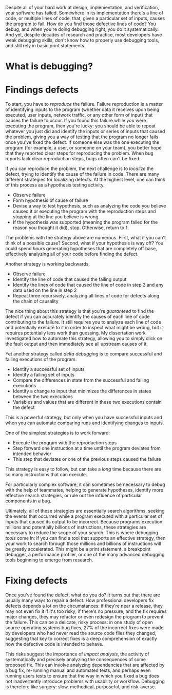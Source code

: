 Despite all of your hard work at design, implementation, and verification, your software has failed. Somewhere in its implementation there's a line of code, or multiple lines of code, that, given a particular set of inputs, causes the program to fail. How do you find those defective lines of code? You debug, and when you're doing debugging right, you do it systematically<zeller09>. And yet, despite decades of research and practice, most developers have weak debugging skills, don't know how to properly use debugging tools, and still rely in basic print statements<beller18>.

# What is debugging?
		
# Findings defects

To start, you have to *reproduce* the failure. Failure reproduction is a matter of identifying inputs to the program (whether data it receives upon being executed, user inputs, network traffic, or any other form of input) that causes the failure to occur. If you found this failure while _you_ were executing the program, then you're lucky: you should be able to repeat whatever you just did and identify the inputs or series of inputs that caused the problem, giving you a way of testing that the program no longer fails once you've fixed the defect. If someone else was the one executing the program (for example, a user, or someone on your team), you better hope that they reported clear steps for reproducing the problem. When bug reports lack clear reproduction steps, bugs often can't be fixed<bettenburg08>.
		
If you can reproduce the problem, the next challenge is to *localize* the defect, trying to identify the cause of the failure in code. There are many different strategies for localizing defects. At the highest level, one can think of this process as a hypothesis testing activity<gilmore91>.
		
* Observe failure
* Form hypothesis of cause of failure
* Devise a way to test hypothesis, such as analyzing the code you believe caused it or executing the program with the reproduction steps and stopping at the line you believe is wrong.
* If the hypothesis was supported (meaning the program failed for the reason you thought it did), stop. Otherwise, return to 1.
		
The problems with the strategy above are numerous. First, what if you can't think of a possible cause? Second, what if your hypothesis is way off? You could spend _hours_ generating hypotheses that are completely off base, effectively analyzing all of your code before finding the defect.
		
Another strategy is working backwards<ko08>.
		
* Observe failure
* Identify the line of code that caused the failing output
* Identify the lines of code that caused the line of code in step 2 and any data used on the line in step 2
* Repeat three recursively, analyzing all lines of code for defects along the chain of causality
		
The nice thing about this strategy is that you're _guaranteed_ to find the defect if you can accurately identify the causes of each line of code contributing to the failure. It still requires you to analyze each line of code and potentially execute to it in order to inspect what might be wrong, but it requires potentially less work than guessing. My dissertation work investigated how to automate this strategy, allowing you to simply click on the fault output and then immediately see all upstream causes of it<ko08>.
		
Yet another strategy called _delta debugging_ is to compare successful and failing executions of the program<zeller02>.
		
* Identify a successful set of inputs
* Identify a failing set of inputs
* Compare the differences in state from the successful and failing executions
* Identify a change to input that minimizes the differences in states between the two executions
* Variables and values that are different in these two executions contain the defect
		
This is a powerful strategy, but only when you have successful inputs and when you can automate comparing runs and identifying changes to inputs.

One of the simplest strategies is to work forward:
		
* Execute the program with the reproduction steps
* Step forward one instruction at a time until the program deviates from intended behavior
* This step that deviates or one of the previous steps caused the failure
		
This strategy is easy to follow, but can take a _long_ time because there are so many instructions that can execute.
		
For particularly complex software, it can sometimes be necessary to debug with the help of teammates, helping to generate hypotheses, identify more effective search strategies, or rule out the influence of particular components in a bug<aranda09>.
		
Ultimately, all of these strategies are essentially search algorithms, seeking the events that occurred while a program executed with a particular set of inputs that caused its output to be incorrect. Because programs execution millions and potentially billions of instructions, these strategies are necessary to reduce the scope of your search. This is where debugging *tools* come in: if you can find a tool that supports an effective strategy, then your work to search through those millions and billions of instructions will be greatly accelerated. This might be a print statement, a breakpoint debugger, a performance profiler, or one of the many advanced debugging tools beginning to emerge from research.

# Fixing defects

Once you've found the defect, what do you do? It turns out that there are usually many ways to repair a defect. How professional developers fix defects depends a lot on the circumstances: if they're near a release, they may not even fix it if it's too risky; if there's no pressure, and the fix requires major changes, they may refactor or even redesign the program to prevent the failure<murphyhill13>. This can be a delicate, risky process: in one study of open source operating systems bug fixes, 27% of the incorrect fixes were made by developers who had never read the source code files they changed, suggesting that key to correct fixes is a deep comprehension of exactly how the defective code is intended to behave<yin11>.

This risks suggest the importance of *impact analysis*, the activity of systematically and precisely analyzing the consequences of some proposed fix. This can involve analyzing dependencies that are affected by a bug fix, re-running manual and automated tests, and perhaps even running users tests to ensure that the way in which you fixed a bug does not inadvertently introduce problems with usability or workflow. Debugging is therefore like surgery: slow, methodical, purposeful, and risk-averse.